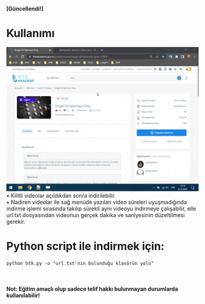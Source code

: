 #### [Güncellendi!]

# Kullanımı 
<img src="./gif/usage.gif"/>
• Kilitli videolar açıldıkdan sonra indirilebilir. <br>
• Nadiren videolar ile sağ menüde yazılan video süreleri uyuşmadığında indirme işlemi sırasında takılıp sürekli aynı videoyu indirmeye çalışabilir, elle url.txt dosyasından videonun gerçek dakika ve saniyesinin düzeltilmesi gerekir. <br>

# Python script ile indirmek için:
```
python btk.py -o "url.txt'nin bulunduğu klasörün yolu"
```

<br>

#### Not: Eğitim amaçlı olup sadece telif hakkı bulunmayan durumlarda kullanılabilir!
